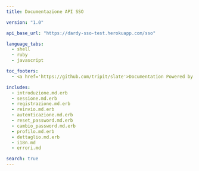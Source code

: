 ```yaml
---
title: Documentazione API SSO

version: "1.0"

api_base_url: "https://dardy-sso-test.herokuapp.com/sso"

language_tabs:
  - shell
  - ruby
  - javascript

toc_footers:
  - <a href='https://github.com/tripit/slate'>Documentation Powered by Slate</a>

includes:
  - introduzione.md.erb
  - sessione.md.erb
  - registrazione.md.erb
  - reinvio.md.erb
  - autenticazione.md.erb
  - reset_password.md.erb
  - cambio_password.md.erb
  - profilo.md.erb
  - dettaglio.md.erb
  - i18n.md
  - errori.md

search: true
---
```

